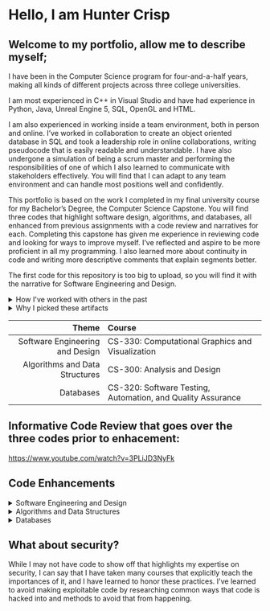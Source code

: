 

# Hello, I am Hunter Crisp
## Welcome to my portfolio, allow me to describe myself;

I have been in the Computer Science program for four-and-a-half years, making all kinds of different projects across three college universities. 

I am most experienced in C++ in Visual Studio and have had experience in Python, Java, Unreal Engine 5, SQL, OpenGL and HTML.

I am also experienced in working inside a team environment, both in person and online. I’ve worked in collaboration to create an object oriented database in SQL and took a leadership role in online collaborations, writing pseudocode that is easily readable and understandable. I have also undergone a simulation of being a scrum master and performing the responsibilities of one of which I also learned to communicate with stakeholders effectively. You will find that I can adapt to any team environment and can handle most positions well and confidently.

This portfolio is based on the work I completed in my final university course for my Bachelor’s Degree, the Computer Science Capstone. You will find three codes that highlight software design, algorithms, and databases, all enhanced from previous assignments with a code review and narratives for each. Completing this capstone has given me experience in reviewing code and looking for ways to improve myself. I’ve reflected and aspire to be more proficient in all my programming. I also learned more about continuity in code and writing more descriptive comments that explain segments better.


The first code for this repository is too big to upload, so you will find it with the narrative for Software Engineering and Design.

<details>
<summary> 
How I've worked with others in the past
</summary>
	
##### Whether or not I am placed in a leadership position, I like to ensure plans and roles are fully understood by everyone and we stay on track to complete work early. I find it always best to aim towards an early completion in case some last minute fixes need to be made. Feedback is also important to me, either giving or receiving, both from team members and stakeholders.
	
</details>
<details>
<summary> 
Why I picked these artifacts
</summary>
	
##### These artifacts are some of my most recent and best work that I can showcase, each fitting a theme relating to computer science. While these themes were required for the Capstone, they also cover many surfaces in the field.
	
</details>


| **Theme**                       | **Course**                                                  |
|--------------------------------:|:------------------------------------------------------------|
| Software Engineering and Design | CS-330: Computational Graphics and Visualization            |
| Algorithms and Data Structures  | CS-300: Analysis and Design                                 |
| Databases                       | CS-320: Software Testing, Automation, and Quality Assurance |

## Informative Code Review that goes over the three codes prior to enhacement:
https://www.youtube.com/watch?v=3PLiJD3NyFk

## Code Enhancements

<details>
<summary> 
Software Engineering and Design
</summary>

##### Drive Link (file is too large for GitHub): https://drive.google.com/file/d/1vbp8h_ZAxlhjLHeO4jew9QPF6eGLteWX/view?usp=sharing 

##### This artifact comes from CS330: Computational Graphics and Visualization. It is a program using OpenGL coded in C++ that generates a 3D scene entirely out of code. It was created in June 2024. For my project I created a basic desk setup with a screen, Xbox, notepad and pen.

##### I wanted to include this code in my ePortfolio because it is one of my cleanest and more complex pieces that I could show off. It also fits with the category of engineering and design quite well, showing that I can code in an organized manner that is readable and easy to understand. I improved the artifact by fixing a bug that prevented shaders from rendering in addition to adding user-friendliness by explaining controls and modifying the camera to be more intuitive, allowing full 360 degree rotation instead of slight panning.

##### I met all the course outcomes I planned to reach for this artifact, making all the enhancements plus a little extra.

##### The challenges I faced were quickly having to remember how OpenGL works and looking for what is causing issues without any highlighted errors.



##### Changes and enhancements:

##### Added explanation of controls in MainCode.cpp
![image](https://github.com/user-attachments/assets/ece2aabc-4580-431f-983a-47272e3bf9dc)

##### Made a change in ViewManager.cpp so that cursor is locked while the program is running so the user has complete camera freedom:
![image](https://github.com/user-attachments/assets/214e1335-1677-4655-92a1-2607d38f868c)

##### Fixed an issue where rendered objects were all under one method which is bad practice.
##### Before: all objects in SceneManager.cpp were in method “RenderScene()”

![image](https://github.com/user-attachments/assets/6acc1328-4b89-4f1f-8e74-45c501a86d40)

##### After: Each object is nested in its own method
##### SceneManager.cpp:
![image](https://github.com/user-attachments/assets/7274c3c3-89fb-44f3-910d-2423d8909058)

##### The trade off here is that each method had to have the transformation variables defined every time.

##### A new function was added: SetupSceneLights()
##### This in combination with functions not nested correctly were the reasons for shaders not rendering.

![image](https://github.com/user-attachments/assets/719c0df6-a577-4734-a12d-5beb3c678856)

##### Methods for each object also must be in SceneManager.h
![image](https://github.com/user-attachments/assets/47a2c9b0-0219-492d-b479-d9fc998526b1)


##### Scene before shaders:
![image](https://github.com/user-attachments/assets/41c2c701-eb93-4f8c-8154-1fbaaaeec1c8)


##### Scene after shaders:
![image](https://github.com/user-attachments/assets/e536bb07-a613-4266-ae47-b90e27549596)

##### As we can see there is a yellow tint to simulate house lighting in addition to shadows.

</details>

<details>
<summary> 
Algorithms and Data Structures
</summary>
  
##### My 2nd code of choice comes from CS300, Analysis and Design. The course went over various vector sorting methods with this particular code using a binary search tree. The idea is to have a text file of data with various courses and having the sorting method read and interpret the course requirements and display them to the user. The code is able to read from multiple text files as well. This code was created in December 2023.

##### I chose this code because it fits the criteria of algorithms and data structures, using a vector sorting algorithm. It is also easy to understand from an outside perspective. A lot of time was spent optimizing the user experience, creating a sleeker and clean look in the console window with newly added instructions. In addition to this, more comments have been added within the code to better explain how it works. Also, a bug was fixed that caused a file to not be read properly.

##### The new interface looks as follows:
![image](https://github.com/user-attachments/assets/e616f4f1-9653-40fd-9755-0cc7326c03fa)

##### The previous design was clunky and difficult to read.

##### I met all planned course outcomes for this enhancement and even adjusted more than initially planned. When modifying the artifact I learned that multiple files can be loaded at the same time, meaning the program is not limited to just one file. The big challenge I faced was figuring out why the text file would not load and this was due primarily to a naming error causing issues.

</details>

<details>
<summary> 
Databases
</summary>

##### The third program enhancement comes from CS320: Software testing, automation, and quality assurance. This program demonstrates the database portion of the capstone by utilizing JUnit testing for three different class types in a database. JUnit testing runs multiple tests simultaneously through separate classes to add, update, or delete items. Initially the program only featured contacts and contact service and their corresponding testing classes, but the enhancement adds task and appointment classes. The code was also enhanced with comments that demonstrate the flow of the program better.
	
##### The code can be broken down in three sectors:

##### The contact and contact service classes take an ID, first and last name, and a phone number of no more than 10 characters, and an address of no more than 30 characters, and the JUnit test classes for both ensure the uniqueness of the ID’s and make sure the character criteria is fulfilled before creating a new contact.

##### For the additional task, task service, and their two testing classes, task IDs and contact IDs are created again this time with no more than 20 characters and a description of 30 or less characters. A fail test was implemented to make sure each criteria is filled with a corresponding error message for each type of error, including null inputs.

##### For the added appointment classes, the ID and descriptions follow the same rules as task and task service, with the difference of dates not allowed to be scheduled in the past.

##### The security portion comes in when important variables like addresses are made sure to be well integrated in a way that only an admin can see it. Ethically, when handling other people's private information it is important not to ever reveal it to the wrong hands in accordance to a privacy policy or the users permission.

##### With all these changes I met the planned enhancements accordingly, adding new classes and comments in code. During the process I had to re-learn the usages of JUnit testing which was not a problem.
</details>


## What about security?

While I may not have code to show off that highlights my expertise on security, I can say that I have taken many courses that explicitly teach the importances of it, and I have learned to honor these practices. I've learned to avoid making exploitable code by researching common ways that code is hacked into and methods to avoid that from happening.
